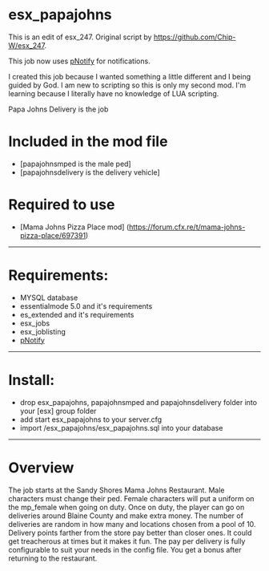 # esx_papajohns
This is an edit of esx_247.  Original script by https://github.com/Chip-W/esx_247.

This job now uses [pNotify](https://github.com/Nick78111/pNotify) for notifications.

I created this job because I wanted something a little different and I being guided by God. 
I am new to scripting so this is only my second mod. I'm learning because I literally have 
no knowledge of LUA scripting.

Papa Johns Delivery is the job

# Included in the mod file
- [papajohnsmped is the male ped]
- [papajohnsdelivery is the delivery vehicle]

# Required to use
- [Mama Johns Pizza Place mod] (https://forum.cfx.re/t/mama-johns-pizza-place/697391)
----------------------------------

# Requirements:
- MYSQL database
- essentialmode 5.0 and it's requirements
- es_extended and it's requirements
- esx_jobs
- esx_joblisting
- [pNotify](https://github.com/Nick78111/pNotify)

----------------------------------

# Install:
- drop esx_papajohns, papajohnsmped and papajohnsdelivery folder into your [esx] group folder
- add start esx_papajohns to your server.cfg
- import /esx_papajohns/esx_papajohns.sql into your database

----------------------------------

# Overview
The job starts at the Sandy Shores Mama Johns Restaurant.  Male characters must change their ped.  Female characters will put a uniform on the mp_female
when going on duty.  Once on duty, the player can go on deliveries around Blaine County and make extra money.  The number of
deliveries are random in how many and locations chosen from a pool of 10.  Delivery points farther from the store pay better than closer ones. It could get
treacherous at times but it makes it fun. The pay per delivery is fully configurable to suit your needs in the config file. You get a bonus after returning 
to the restaurant.


